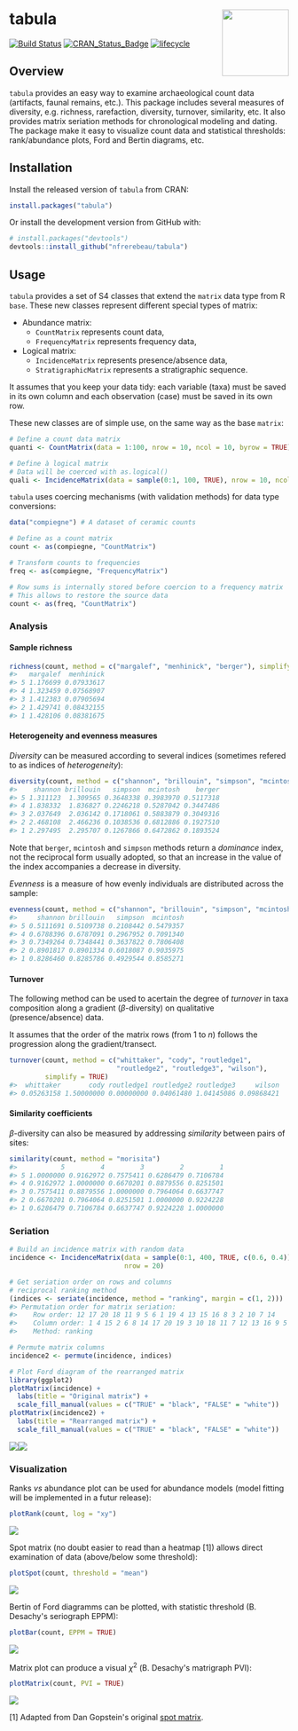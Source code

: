 
<!-- README.md is generated from README.Rmd. Please edit that file -->
tabula <img width=120px src="man/figures/logo.svg" align="right" />
===================================================================

[![Build Status](https://travis-ci.org/nfrerebeau/tabula.svg?branch=master)](https://travis-ci.org/nfrerebeau/tabula) [![CRAN\_Status\_Badge](http://www.r-pkg.org/badges/version/tabula)](https://cran.r-project.org/package=tabula) [![lifecycle](https://img.shields.io/badge/lifecycle-experimental-orange.svg)](https://www.tidyverse.org/lifecycle/#experimental)

Overview
--------

`tabula` provides an easy way to examine archaeological count data (artifacts, faunal remains, etc.). This package includes several measures of diversity, e.g. richness, rarefaction, diversity, turnover, similarity, etc. It also provides matrix seriation methods for chronological modeling and dating. The package make it easy to visualize count data and statistical thresholds: rank/abundance plots, Ford and Bertin diagrams, etc.

Installation
------------

Install the released version of `tabula` from CRAN:

``` r
install.packages("tabula")
```

Or install the development version from GitHub with:

``` r
# install.packages("devtools")
devtools::install_github("nfrerebeau/tabula")
```

Usage
-----

`tabula` provides a set of S4 classes that extend the `matrix` data type from R `base`. These new classes represent different special types of matrix:

-   Abundance matrix:
    -   `CountMatrix` represents count data,
    -   `FrequencyMatrix` represents frequency data,
-   Logical matrix:
    -   `IncidenceMatrix` represents presence/absence data,
    -   `StratigraphicMatrix` represents a stratigraphic sequence.

It assumes that you keep your data tidy: each variable (taxa) must be saved in its own column and each observation (case) must be saved in its own row.

These new classes are of simple use, on the same way as the base `matrix`:

``` r
# Define a count data matrix
quanti <- CountMatrix(data = 1:100, nrow = 10, ncol = 10, byrow = TRUE)

# Define à logical matrix
# Data will be coerced with as.logical()
quali <- IncidenceMatrix(data = sample(0:1, 100, TRUE), nrow = 10, ncol = 10)
```

`tabula` uses coercing mechanisms (with validation methods) for data type conversions:

``` r
data("compiegne") # A dataset of ceramic counts

# Define as a count matrix
count <- as(compiegne, "CountMatrix")

# Transform counts to frequencies
freq <- as(compiegne, "FrequencyMatrix")

# Row sums is internally stored before coercion to a frequency matrix
# This allows to restore the source data
count <- as(freq, "CountMatrix")
```

### Analysis

#### Sample richness

``` r
richness(count, method = c("margalef", "menhinick", "berger"), simplify = TRUE)
#>   margalef  menhinick
#> 5 1.176699 0.07933617
#> 4 1.323459 0.07568907
#> 3 1.412383 0.07905694
#> 2 1.429741 0.08432155
#> 1 1.428106 0.08381675
```

#### Heterogeneity and evenness measures

*Diversity* can be measured according to several indices (sometimes refered to as indices of *heterogeneity*):

``` r
diversity(count, method = c("shannon", "brillouin", "simpson", "mcintosh", "berger"), simplify = TRUE)
#>    shannon brillouin   simpson  mcintosh    berger
#> 5 1.311123  1.309565 0.3648338 0.3983970 0.5117318
#> 4 1.838332  1.836827 0.2246218 0.5287042 0.3447486
#> 3 2.037649  2.036142 0.1718061 0.5883879 0.3049316
#> 2 2.468108  2.466236 0.1038536 0.6812886 0.1927510
#> 1 2.297495  2.295707 0.1267866 0.6472862 0.1893524
```

Note that `berger`, `mcintosh` and `simpson` methods return a *dominance* index, not the reciprocal form usually adopted, so that an increase in the value of the index accompanies a decrease in diversity.

*Evenness* is a measure of how evenly individuals are distributed across the sample:

``` r
evenness(count, method = c("shannon", "brillouin", "simpson", "mcintosh"), simplify = TRUE)
#>     shannon brillouin   simpson  mcintosh
#> 5 0.5111691 0.5109738 0.2108442 0.5479357
#> 4 0.6788396 0.6787091 0.2967952 0.7091340
#> 3 0.7349264 0.7348441 0.3637822 0.7806408
#> 2 0.8901817 0.8901334 0.6018087 0.9035975
#> 1 0.8286460 0.8285786 0.4929544 0.8585271
```

#### Turnover

The following method can be used to acertain the degree of *turnover* in taxa composition along a gradient (*β*-diversity) on qualitative (presence/absence) data.

It assumes that the order of the matrix rows (from 1 to *n*) follows the progression along the gradient/transect.

``` r
turnover(count, method = c("whittaker", "cody", "routledge1",
                           "routledge2", "routledge3", "wilson"),
         simplify = TRUE)
#>  whittaker       cody routledge1 routledge2 routledge3     wilson 
#> 0.05263158 1.50000000 0.00000000 0.04061480 1.04145086 0.09868421
```

#### Similarity coefficients

*β*-diversity can also be measured by addressing *similarity* between pairs of sites:

``` r
similarity(count, method = "morisita")
#>           5         4         3         2         1
#> 5 1.0000000 0.9162972 0.7575411 0.6286479 0.7106784
#> 4 0.9162972 1.0000000 0.6670201 0.8879556 0.8251501
#> 3 0.7575411 0.8879556 1.0000000 0.7964064 0.6637747
#> 2 0.6670201 0.7964064 0.8251501 1.0000000 0.9224228
#> 1 0.6286479 0.7106784 0.6637747 0.9224228 1.0000000
```

### Seriation

``` r
# Build an incidence matrix with random data
incidence <- IncidenceMatrix(data = sample(0:1, 400, TRUE, c(0.6, 0.4)),
                             nrow = 20)

# Get seriation order on rows and columns
# reciprocal ranking method
(indices <- seriate(incidence, method = "ranking", margin = c(1, 2)))
#> Permutation order for matrix seriation: 
#>    Row order: 12 17 20 18 11 9 5 6 1 19 4 13 15 16 8 3 2 10 7 14 
#>    Column order: 1 4 15 2 6 8 14 17 20 19 3 10 18 11 7 12 13 16 9 5 
#>    Method: ranking
```

``` r
# Permute matrix columns
incidence2 <- permute(incidence, indices)

# Plot Ford diagram of the rearranged matrix
library(ggplot2)
plotMatrix(incidence) + 
  labs(title = "Original matrix") +
  scale_fill_manual(values = c("TRUE" = "black", "FALSE" = "white"))
plotMatrix(incidence2) + 
  labs(title = "Rearranged matrix") +
  scale_fill_manual(values = c("TRUE" = "black", "FALSE" = "white"))
```

![](man/figures/README-permute-1.png)![](man/figures/README-permute-2.png)

### Visualization

Ranks *vs* abundance plot can be used for abundance models (model fitting will be implemented in a futur release):

``` r
plotRank(count, log = "xy")
```

![](man/figures/README-rank-1.png)

Spot matrix (no doubt easier to read than a heatmap [1]) allows direct examination of data (above/below some threshold):

``` r
plotSpot(count, threshold = "mean")
```

![](man/figures/README-spot-1.png)

Bertin of Ford diagramms can be plotted, with statistic threshold (B. Desachy's seriograph EPPM):

``` r
plotBar(count, EPPM = TRUE)
```

![](man/figures/README-seriograph-1.png)

Matrix plot can produce a visual *χ*<sup>2</sup> (B. Desachy's matrigraph PVI):

``` r
plotMatrix(count, PVI = TRUE)
```

![](man/figures/README-matrigraph-1.png)

[1] Adapted from Dan Gopstein's original [spot matrix](https://dgopstein.github.io/articles/spot-matrix/).
